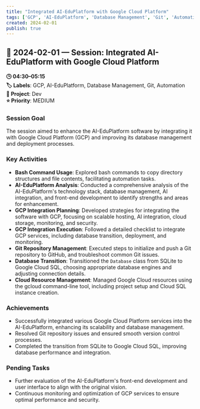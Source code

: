 ```yaml
---
title: "Integrated AI-EduPlatform with Google Cloud Platform"
tags: ['GCP', 'AI-EduPlatform', 'Database Management', 'Git', 'Automation']
created: 2024-02-01
publish: true
---
```


## 📅 2024-02-01 — Session: Integrated AI-EduPlatform with Google Cloud Platform

**🕒 04:30–05:15**  
**🏷️ Labels**: GCP, AI-EduPlatform, Database Management, Git, Automation  
**📂 Project**: Dev  
**⭐ Priority**: MEDIUM  


### Session Goal
The session aimed to enhance the AI-EduPlatform software by integrating it with Google Cloud Platform (GCP) and improving its database management and deployment processes.

### Key Activities
- **Bash Command Usage**: Explored bash commands to copy directory structures and file contents, facilitating automation tasks.
- **AI-EduPlatform Analysis**: Conducted a comprehensive analysis of the AI-EduPlatform's technology stack, database management, AI integration, and front-end development to identify strengths and areas for enhancement.
- **GCP Integration Planning**: Developed strategies for integrating the software with GCP, focusing on scalable hosting, AI integration, cloud storage, monitoring, and security.
- **GCP Integration Execution**: Followed a detailed checklist to integrate GCP services, including database transition, deployment, and monitoring.
- **Git Repository Management**: Executed steps to initialize and push a Git repository to GitHub, and troubleshoot common Git issues.
- **Database Transition**: Transitioned the `Database` class from SQLite to Google Cloud SQL, choosing appropriate database engines and adjusting connection details.
- **Cloud Resource Management**: Managed Google Cloud resources using the gcloud command-line tool, including project setup and Cloud SQL instance creation.

### Achievements
- Successfully integrated various Google Cloud Platform services into the AI-EduPlatform, enhancing its scalability and database management.
- Resolved Git repository issues and ensured smooth version control processes.
- Completed the transition from SQLite to Google Cloud SQL, improving database performance and integration.

### Pending Tasks
- Further evaluation of the AI-EduPlatform's front-end development and user interface to align with the original vision.
- Continuous monitoring and optimization of GCP services to ensure optimal performance and security.
